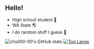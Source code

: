 ## Hello!
- High school student 🏫
- WA State 🌎
- I do random stuff I guess 🤷


![chs000-00's GitHub stats](https://github-readme-stats.vercel.app/api?username=chs000-00&show_icons=true&theme=transparent)
[![Top Langs](https://github-readme-stats.vercel.app/api/top-langs/?username=chs000-00&layout=donut-vertical)](https://github.com/anuraghazra/github-readme-stats)
